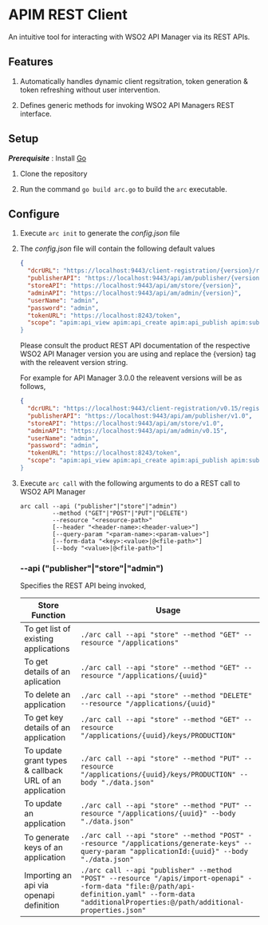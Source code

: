 # **A**PIM **R**EST **C**lient

An intuitive tool for interacting with WSO2 API Manager via its REST APIs.

## Features

1. Automatically handles dynamic client regsitration, token generation & token refreshing without user intervention.

2. Defines generic methods for invoking WSO2 API Managers REST interface.


## Setup

_**Prerequisite**_ : Install [Go](https://golang.org/) 

1. Clone the repository

2. Run the command `go build arc.go` to build the `arc` executable.


## Configure

1. Execute `arc init` to generate the *config.json* file

2. The *config.json* file will contain the following default values

     ```json
     {
       "dcrURL": "https://localhost:9443/client-registration/{version}/register",
       "publisherAPI": "https://localhost:9443/api/am/publisher/{version}",
       "storeAPI": "https://localhost:9443/api/am/store/{version}",
       "adminAPI": "https://localhost:9443/api/am/admin/{version}",
       "userName": "admin",
       "password": "admin",
       "tokenURL": "https://localhost:8243/token",
       "scope": "apim:api_view apim:api_create apim:api_publish apim:subscribe 
     }
     ```
    Please consult the product REST API documentation of the respective WSO2 API Manager version you are using and replace the {version} tag with the releavent version string.

    For example for API Manager 3.0.0 the releavent versions will be as follows,

     ```json
     {
       "dcrURL": "https://localhost:9443/client-registration/v0.15/register",
       "publisherAPI": "https://localhost:9443/api/am/publisher/v1.0",
       "storeAPI": "https://localhost:9443/api/am/store/v1.0",
       "adminAPI": "https://localhost:9443/api/am/admin/v0.15",
       "userName": "admin",
       "password": "admin",
       "tokenURL": "https://localhost:8243/token",
       "scope": "apim:api_view apim:api_create apim:api_publish apim:subscribe 
     }
     ```


3. Execute `arc call` with the following arguments to do a REST call to WSO2 API Manager
    
     ```
     arc call --api ("publisher"|"store"|"admin") 
              --method ("GET"|"POST"|"PUT"|"DELETE")           
              --resource "<resource-path>" 
              [--header "<header-name>:<header-value>"]
              [--query-param "<param-name>:<param-value>"] 
              [--form-data "<key>:<value>|@<file-path>"]
              [--body "<value>|@<file-path>"]
     ```

     ### --api ("publisher"|"store"|"admin")

     Specifies the REST API being invoked,

          

     

     Store Function | Usage 
    ---------- | -------
    To get list of existing applications | `./arc call --api "store" --method "GET" --resource "/applications"`
    To get details of an aplication | `./arc call --api "store" --method "GET" --resource "/applications/{uuid}"`
    To delete an application | `./arc call --api "store" --method "DELETE" --resource "/applications/{uuid}"`
    To get key details of an application | `./arc call --api "store" --method "GET" --resource "/applications/{uuid}/keys/PRODUCTION"`
    To update grant types & callback URL of an application | `./arc call --api "store" --method "PUT" --resource "/applications/{uuid}/keys/PRODUCTION" --body "./data.json"`
    To update an application | `./arc call --api "store" --method "PUT" --resource "/applications/{uuid}" --body "./data.json"`
    To generate keys of an application | `./arc call --api "store" --method "POST" --resource "/applications/generate-keys" --query-param "applicationId:{uuid}" --body "./data.json"`
    Importing an api via openapi definition | `./arc call --api "publisher" --method "POST" --resource "/apis/import-openapi" --form-data "file:@/path/api-definition.yaml" --form-data "additionalProperties:@/path/additional-properties.json"`
